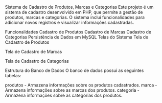 Sistema de Cadastro de Produtos, Marcas e Categorias
Este projeto é um sistema de cadastro desenvolvido em PHP, que permite a gestão de produtos, marcas e categorias. O sistema inclui funcionalidades para adicionar novos registros e visualizar informações cadastradas.

Funcionalidades
Cadastro de Produtos
Cadastro de Marcas
Cadastro de Categorias
Persistência de Dados em MySQL
Telas do Sistema
Tela de Cadastro de Produtos


Tela de Cadastro de Marcas


Tela de Cadastro de Categorias


Estrutura do Banco de Dados
O banco de dados possui as seguintes tabelas:

produtos - Armazena informações sobre os produtos cadastrados.
marca - Armazena informações sobre as marcas dos produtos.
categoria - Armazena informações sobre as categorias dos produtos.

